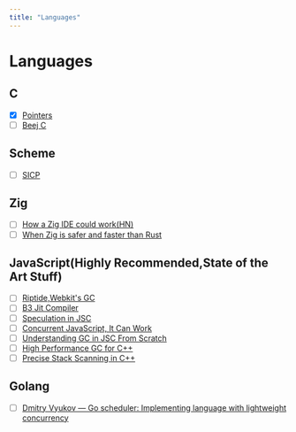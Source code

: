 ```yaml
---
title: "Languages"
---
```


# Languages

## C

- [x] [Pointers](https://pdos.csail.mit.edu/6.828/2014/readings/pointers.pdf)
- [ ] [Beej C](https://beej.us/guide/bgc/)

## Scheme

- [ ] [SICP](https://youtube.com/playlist?list=PLE18841CABEA24090)

## Zig

- [ ] [How a Zig IDE could work(HN)](https://news.ycombinator.com/item?id=34740937)
- [ ] [When Zig is safer and faster than Rust](https://news.ycombinator.com/item?id=35060479)

## JavaScript(Highly Recommended,State of the Art Stuff)

- [ ] [Riptide,Webkit's GC](https://webkit.org/blog/7122/introducing-riptide-webkits-retreating-wavefront-concurrent-garbage-collector/)
- [ ] [B3 Jit Compiler](https://webkit.org/blog/5852/introducing-the-b3-jit-compiler/)
- [ ] [Speculation in JSC](https://webkit.org/blog/10308/speculation-in-javascriptcore/)
- [ ] [Concurrent JavaScript, It Can Work](https://webkit.org/blog/7846/concurrent-javascript-it-can-work/)
- [ ] [Understanding GC in JSC From Scratch](https://webkit.org/blog/12967/understanding-gc-in-jsc-from-scratch/)
- [ ] [High Performance GC for C++](https://v8.dev/blog/high-performance-cpp-gc)
- [ ] [Precise Stack Scanning in C++](https://docs.google.com/document/d/1mF-IW2UDwFslAREeapnP8bgXAlLG_DScOVhuTo34gBQ/edit#heading=h.ft3eufkln61m)

## Golang

- [ ] [Dmitry Vyukov — Go scheduler: Implementing language with lightweight concurrency ](https://youtu.be/-K11rY57K7k)
